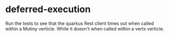 # deferred-execution

Run the tests to see that the quarkus Rest client times out when called within a Mutiny verticle. While it doesn't when called within a vertx verticle. 
